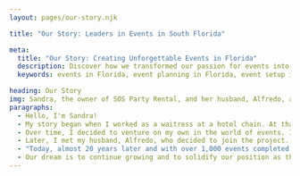 ```yaml
---
layout: pages/our-story.njk

title: "Our Story: Leaders in Events in South Florida"

meta:
  title: "Our Story: Creating Unforgettable Events in Florida"
  description: Discover how we transformed our passion for events into a leading event planning and setup company in South Florida since 2005
  keywords: events in Florida, event planning in Florida, event setup in Florida, event organization in Florida, custom events in Florida, event rentals in Florida, event services in Florida, weddings in Florida, corporate events in Florida, special celebrations in Florida, unique events in Florida, event experts in Florida, event company Florida, wedding planning in Florida, event item rentals in Florida

heading: Our Story
img: Sandra, the owner of SOS Party Rental, and her husband, Alfredo, as event organizers
paragraphs:
  - Hello, I'm Sandra!
  - My story began when I worked as a waitress at a hotel chain. At that time, the executive chef had a business focused on events, which he ran in his spare time. One day, he asked me to help him attend one of his private events, and thanks to my passion for sales and customer service, I accepted without hesitation. After that event, many people started contacting me to help with their private gatherings.
  - Over time, I decided to venture on my own in the world of events. I began by offering planning and setup services with the goal of creating unique and personalized experiences for each client. My dedication and effort allowed me to build a loyal customer base, and soon word of mouth began to open new doors. That's how this wonderful business started to grow.
  - Later, I met my husband, Alfredo, who decided to join the project. With his contagious energy and exceptional customer service, we became an unstoppable team. Alfredo took charge of the bar area, bringing his charisma and enthusiasm to every event, while I focused on the details of planning and setup. Together, we offer comprehensive solutions, from full event organization to personalized services like the bar, designing custom packages for each client.
  - "Today, almost 20 years later and with over 1,000 events completed since we started in 2005, we continue working with the same love and dedication that drove us from the beginning. Our motto has always been: 'Specialists in event setup. Expert hands, impeccable service.' We are passionate about taking care of every detail and creating unique moments that stay in the hearts of our clients."
  - Our dream is to continue growing and to solidify our position as the best option for complete event setups in South Florida. Every event we organize is special, and we look forward to continuing to create unforgettable memories for many more years.
---
```

